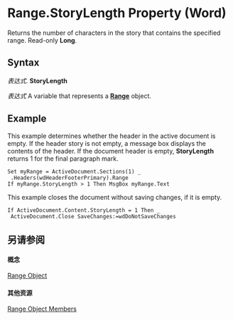
# Range.StoryLength Property (Word)

Returns the number of characters in the story that contains the specified range. Read-only  **Long**.


## Syntax

 _表达式_. **StoryLength**

 _表达式_ A variable that represents a **[Range](15a7a1c4-5f3f-5b6e-60e9-29688de3f274.md)** object.


## Example

This example determines whether the header in the active document is empty. If the header story is not empty, a message box displays the contents of the header. If the document header is empty,  **StoryLength** returns 1 for the final paragraph mark.


```
Set myRange = ActiveDocument.Sections(1) _ 
 .Headers(wdHeaderFooterPrimary).Range 
If myRange.StoryLength > 1 Then MsgBox myRange.Text
```

This example closes the document without saving changes, if it is empty.




```
If ActiveDocument.Content.StoryLength = 1 Then _ 
 ActiveDocument.Close SaveChanges:=wdDoNotSaveChanges
```


## 另请参阅


#### 概念


[Range Object](15a7a1c4-5f3f-5b6e-60e9-29688de3f274.md)
#### 其他资源


[Range Object Members](http://msdn.microsoft.com/library/3c4a36d9-2a80-5aaf-827b-275a52bfa193%28Office.15%29.aspx)